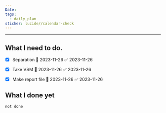 ```yaml
---
Date: 
tags:
  - daily_plan
sticker: lucide//calendar-check
---
```

---
## What I need to do.

- [x] Separation 📅 2023-11-26 ✅ 2023-11-26
- [x] Take VSM 📅 2023-11-26 ✅ 2023-11-26
- [x] Make report file 📅 2023-11-26 ✅ 2023-11-26



## What I done yet
```tasks
not done
```

